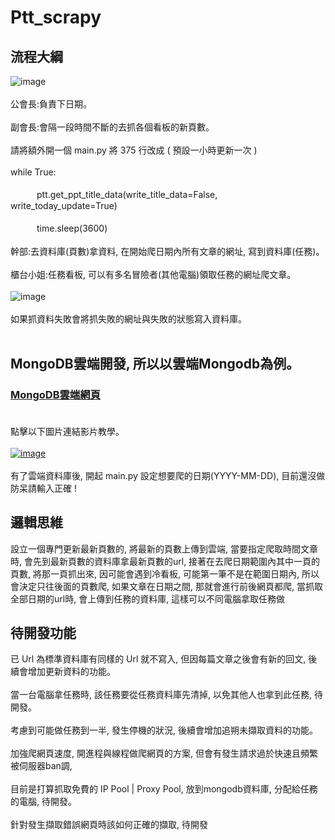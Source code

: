 # Ptt_scrapy
## 流程大綱
![image](https://i.imgur.com/s6n4kqC.gif)<br><br>
公會長:負責下日期。<br><br>
副會長:會隔一段時間不斷的去抓各個看板的新頁數。<br><br>
請將額外開一個 main.py 將 375 行改成 ( 預設一小時更新一次 ) <br><br>
while True:<br><br>
　　　ptt.get_ppt_title_data(write_title_data=False, write_today_update=True)<br><br>
　　　time.sleep(3600)<br><br>
幹部:去資料庫(頁數)拿資料, 在開始爬日期內所有文章的網址, 寫到資料庫(任務)。<br><br>
櫃台小姐:任務看板, 可以有多名冒險者(其他電腦)領取任務的網址爬文章。<br><br>
![image](https://i.imgur.com/zeu3Dmz.gif)<br><br>
如果抓資料失敗會將抓失敗的網址與失敗的狀態寫入資料庫。<br><br>

## MongoDB雲端開發, 所以以雲端Mongodb為例。
### [MongoDB雲端網頁](https://account.mongodb.com/account/login)<br><br>
點擊以下圖片連結影片教學。<br><br>
[![image](https://i.imgur.com/hJoWWMv.png)](https://drive.google.com/open?id=1mKID7gVvBlrk-1Wr5Gd5XwscDbbtg7nA)<br><br>
有了雲端資料庫後, 開起 main.py 設定想要爬的日期(YYYY-MM-DD), 目前還沒做防呆請輸入正確 !

## 邏輯思維
設立一個專門更新最新頁數的, 將最新的頁數上傳到雲端, 當要指定爬取時間文章時, 會先到最新頁數的資料庫拿最新頁數的url, 接著在去爬日期範圍內其中一頁的頁數, 將那一頁抓出來, 因可能會遇到冷看板, 可能第一筆不是在範圍日期內, 所以會決定只往後面的頁數爬, 如果文章在日期之間, 那就會進行前後網頁都爬, 當抓取全部日期的url時, 會上傳到任務的資料庫, 這樣可以不同電腦拿取任務做

## 待開發功能
已 Url 為標準資料庫有同樣的 Url 就不寫入, 但因每篇文章之後會有新的回文, 後續會增加更新資料的功能。<br><br>
當一台電腦拿任務時, 該任務要從任務資料庫先清掉, 以免其他人也拿到此任務, 待開發。<br><br>
考慮到可能做任務到一半, 發生停機的狀況, 後續會增加追朔未擷取資料的功能。<br><br>
加強爬網頁速度, 開進程與線程做爬網頁的方案, 但會有發生請求過於快速且頻繁被伺服器ban調, <br><br>
目前是打算抓取免費的 IP Pool | Proxy Pool, 放到mongodb資料庫, 分配給任務的電腦, 待開發。<br><br>
針對發生擷取錯誤網頁時該如何正確的擷取, 待開發
